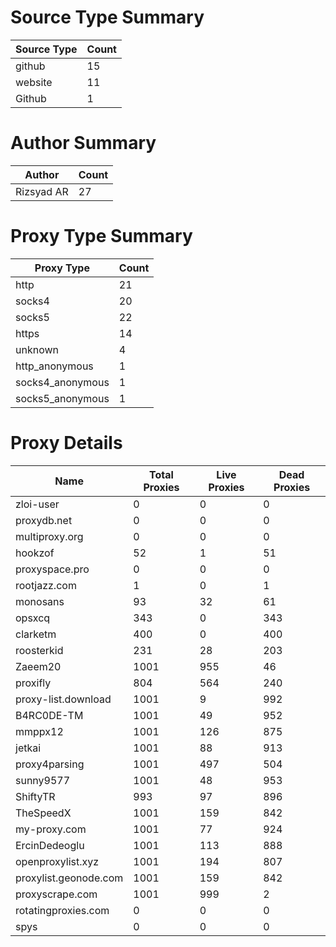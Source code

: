 # Source Type Summary

| Source Type | Count |
|-------------|-------|
| github | 15 |
| website | 11 |
| Github | 1 |


# Author Summary

| Author | Count |
|--------|-------|
| Rizsyad AR | 27 |


# Proxy Type Summary

| Proxy Type | Count |
|------------|-------|
| http | 21 |
| socks4 | 20 |
| socks5 | 22 |
| https | 14 |
| unknown | 4 |
| http_anonymous | 1 |
| socks4_anonymous | 1 |
| socks5_anonymous | 1 |


# Proxy Details

| Name | Total Proxies | Live Proxies | Dead Proxies |
|------|---------------|--------------|---------------|
| zloi-user | 0 | 0 | 0 |
| proxydb.net | 0 | 0 | 0 |
| multiproxy.org | 0 | 0 | 0 |
| hookzof | 52 | 1 | 51 |
| proxyspace.pro | 0 | 0 | 0 |
| rootjazz.com | 1 | 0 | 1 |
| monosans | 93 | 32 | 61 |
| opsxcq | 343 | 0 | 343 |
| clarketm | 400 | 0 | 400 |
| roosterkid | 231 | 28 | 203 |
| Zaeem20 | 1001 | 955 | 46 |
| proxifly | 804 | 564 | 240 |
| proxy-list.download | 1001 | 9 | 992 |
| B4RC0DE-TM | 1001 | 49 | 952 |
| mmppx12 | 1001 | 126 | 875 |
| jetkai | 1001 | 88 | 913 |
| proxy4parsing | 1001 | 497 | 504 |
| sunny9577 | 1001 | 48 | 953 |
| ShiftyTR | 993 | 97 | 896 |
| TheSpeedX | 1001 | 159 | 842 |
| my-proxy.com | 1001 | 77 | 924 |
| ErcinDedeoglu | 1001 | 113 | 888 |
| openproxylist.xyz | 1001 | 194 | 807 |
| proxylist.geonode.com | 1001 | 159 | 842 |
| proxyscrape.com | 1001 | 999 | 2 |
| rotatingproxies.com | 0 | 0 | 0 |
| spys | 0 | 0 | 0 |
